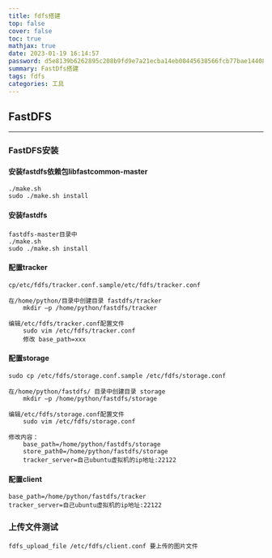 ```yaml
---
title: fdfs搭建
top: false
cover: false
toc: true
mathjax: true
date: 2023-01-19 16:14:57
password: d5e8139b6262895c208b9fd9e7a21ecba14eb00445638566fcb77bae14408691
summary: FastDfs搭建
tags: fdfs
categories: 工具
---
```

## FastDFS
---
### FastDFS安装
#### 安装fastdfs依赖包libfastcommon-master
```shell
./make.sh
sudo ./make.sh install
```
#### 安装fastdfs
```
fastdfs-master目录中
./make.sh
sudo ./make.sh install
```	
#### 配置tracker

```		
cp/etc/fdfs/tracker.conf.sample/etc/fdfs/tracker.conf

在/home/python/目录中创建目录 fastdfs/tracker      			
    mkdir –p /home/python/fastdfs/tracker

编辑/etc/fdfs/tracker.conf配置文件    
    sudo vim /etc/fdfs/tracker.conf
    修改 base_path=xxx
```	
#### 配置storage
```
sudo cp /etc/fdfs/storage.conf.sample /etc/fdfs/storage.conf

在/home/python/fastdfs/ 目录中创建目录 storage
    mkdir –p /home/python/fastdfs/storage

编辑/etc/fdfs/storage.conf配置文件  
    sudo vim /etc/fdfs/storage.conf

修改内容：
    base_path=/home/python/fastdfs/storage
    store_path0=/home/python/fastdfs/storage
    tracker_server=自己ubuntu虚拟机的ip地址:22122
```
#### 配置client

```
base_path=/home/python/fastdfs/tracker
tracker_server=自己ubuntu虚拟机的ip地址:22122
```	

### 上传文件测试

```
fdfs_upload_file /etc/fdfs/client.conf 要上传的图片文件 
```
